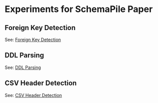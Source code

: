 # Experiments for SchemaPile Paper

## Foreign Key Detection
See: [Foreign Key Detection](fk-detection-model.md)

## DDL Parsing
See: [DDL Parsing](ddl-parsing.md)

## CSV Header Detection
See: [CSV Header Detection](csv-header-detection.md)
